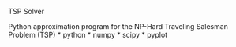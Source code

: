 TSP Solver

Python approximation program for the NP-Hard Traveling Salesman Problem (TSP)
	* python
	* numpy
	* scipy
	* pyplot